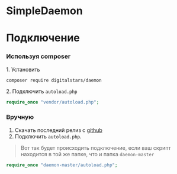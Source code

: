 # SimpleDaemon
# Подключение

### Используя composer
1\. Установить
```
composer require digitalstars/daemon
```
2\. Подключить `autoload.php`
```php
require_once "vendor/autoload.php";
```
### Вручную
1. Скачать последний релиз c [github](https://github.com/digitalstars/Daemon)
2. Подключить `autoload.php`.  
> Вот так будет происходить подключение, если ваш скрипт находится в той же папке, что и папка `daemon-master`
```php
require_once "daemon-master/autoload.php";
```
